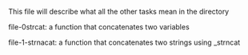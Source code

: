 This file will describe what all the other tasks mean in the directory

file-0strcat: a function that concatenates two variables

file-1-strnacat: a function that concatenates two strings using _strncat


